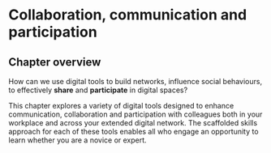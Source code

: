 # Collaboration, communication and participation

## Chapter overview

How can we use digital tools to build networks, influence social behaviours, to effectively **share** and **participate** in digital spaces?  

This chapter explores a variety of digital tools designed to enhance communication, collaboration and participation with colleagues both in your workplace and across your extended digital network. The scaffolded skills approach for each of these tools enables all who engage an opportunity to learn whether you are a novice or expert.
